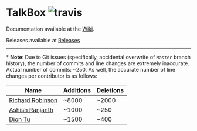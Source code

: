 # TalkBox ![travis](https://travis-ci.org/richardrobinson0924/TalkBox2.svg?branch=master)

Documentation available at the [Wiki](https://github.com/richardrobinson0924/TalkBox2/wiki).

Releases available at [Releases](https://github.com/richardrobinson0924/TalkBox2/releases)

****

\* **Note**: Due to Git issues (specifically, accidental overwrite of `Master` branch history), the number of commits and line changes are extremely inaccurate. Actual number of commits: ~250. As well, the accurate number of line changes per contributor is as follows:

| Name          |     Additions | Deletions     |
| ------------- | ------------- | ------------- |
| [Richard Robinson](https://github.com/richardrobinson0924)  | ~8000  | ~2000  |
| [Ashish Ranjanth](https://github.com/ashishranjanth)  | ~1000  | ~250  |
| [Dion Tu](https://github.com/tudion) | ~1500 | ~400 |
